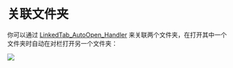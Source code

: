 # 关联文件夹
你可以通过 [LinkedTab_AutoOpen_Handler](https://resource.dopus.com/t/linkedtab-autoopen-handler-open-related-folder-tabs-automatically/17850) 来关联两个文件夹，在打开其中一个文件夹时自动在对栏打开另一个文件夹：

![](https://resource.dopus.com/uploads/default/original/2X/8/869ace9e60eb6b42cbb49c52fdf78b476ac9bf64.png)